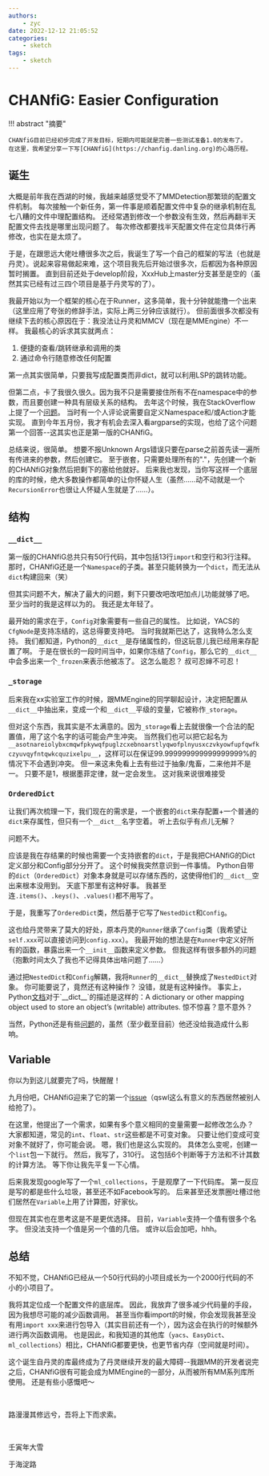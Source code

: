 ```yaml
---
authors:
    - zyc
date: 2022-12-12 21:05:52
categories:
    - sketch
tags:
    - sketch
---
```


# CHANfiG: Easier Configuration

!!! abstract "摘要"

    CHANfiG目前已经初步完成了开发目标，短期内可能就是完善一些测试准备1.0的发布了。
    在这里，我希望分享一下写[CHANfiG](https://chanfig.danling.org)的心路历程。

## 诞生

大概是前年我在西湖的时候，我越来越感觉受不了MMDetection那繁琐的配置文件机制。
每次接触一个新任务，第一件事是顺着配置文件中复杂的继承机制在乱七八糟的文件中理配置结构。
还经常遇到修改一个参数没有生效，然后再翻半天配置文件去找是哪里出现问题了。
每次修改都要找半天配置文件在定位具体行再修改，也实在是太烦了。

于是，在跟思远大佬吐槽很多次之后，我诞生了写一个自己的框架的写法（也就是丹灵）。说起来容易做起来难，这个项目我先后开始过很多次，后都因为各种原因暂时搁置。
直到目前还处于develop阶段，XxxHub上master分支甚至是空的（虽然其实已经有过三四个项目是基于丹灵写的了）。

我最开始以为一个框架的核心在于Runner，这多简单，我十分钟就能撸一个出来（这里应用了夸张的修辞手法，实际上两三分钟应该就行）。
但前面很多次都没有继续下去的核心原因在于：我没法让丹灵和MMCV（现在是MMEngine）不一样。
我最核心的诉求其实就两点：

1. 便捷的查看/跳转继承和调用的类
2. 通过命令行随意修改任何配置

第一点其实很简单，只要我写成配置类而非dict，就可以利用LSP的跳转功能。

但第二点，卡了我很久很久。因为我不只是需要接住所有不在namespace中的参数，而且要创建一种具有层级关系的结构。
去年这个时候，我在StackOverflow上提了一个[问题](https://stackoverflow.com/questions/70301683/how-to-get-nested-dict-from-argument-group)。
当时有一个人评论说需要自定义Namespace和/或Action才能实现。
直到今年五月份，我才有机会去深入看argparse的实现，也给了这个问题第一个回答--这其实也正是第一版的CHANfiG。

总结来说，很简单。
想要不报Unknown Args错误只要在parse之前首先读一遍所有传进来的参数，然后创建它。
至于嵌套，只需要处理所有的"."，先创建一个新的CHANfiG对象然后把剩下的塞给他就好。
后来我也发现，当你写这样一个底层的库的时候，绝大多数操作都简单的让你怀疑人生（虽然……动不动就是一个`RecursionError`也很让人怀疑人生就是了……）。

## 结构

### `__dict__`

第一版的CHANfiG总共只有50行代码，其中包括13行`import`和空行和3行注释。那时，CHANfiG还是一个`Namespace`的子类。甚至只能转换为一个`dict`，而无法从`dict`构建回来（笑）

但其实问题不大，解决了最大的问题，剩下只要改吧改吧加点儿功能就够了吧。
至少当时的我是这样以为的。
我还是太年轻了。

最开始的需求在于，`Config`对象需要有一些自己的属性。
比如说，YACS的`CfgNode`是支持冻结的，这总得要支持吧。
当时我就斯巴达了，这我特么怎么支持。
我们都知道，Python的`__dict__`是存储属性的，但这玩意儿我已经用来存配置了啊。
于是在很长的一段时间当中，如果你冻结了`Config`，那么它的`__dict__`中会多出来一个`_frozen`来表示他被冻了。
这怎么能忍？
叔可忍婶不可忍！

### `_storage`

后来我在xx实验室工作的时候，跟MMEngine的同学聊起设计，决定把配置从`__dict__`中抽出来，变成一个和`__dict__`平级的变量，它被称作`_storage`。

但对这个东西，我其实是不太满意的。因为`_storage`看上去就很像一个合法的配置值，用了这个名字的话可能会产生冲突。
当然我们也可以把它起名为`__asotnareiolybxcmqwfpkywqfpuglzcxebnoarstlyqwofplnyusxczvkyowfupfqwfkczyuvqyfntqwkcquzixelpu__`，这样可以在保证99.999999999999999999%的情况下不会遇到冲突。
但一来这未免看上去有些过于抽象/鬼畜，二来他并不是一。
只要不是1，根据墨菲定律，就一定会发生。
这对我来说很难接受

### `OrderedDict`

让我们再次梳理一下，我们现在的需求是，一个嵌套的`dict`来存配置+一个普通的`dict`来存属性，但只有一个`__dict__`名字空着。
听上去似乎有点儿无解？

问题不大。

应该是我在存结果的时候也需要一个支持嵌套的`dict`，于是我把CHANfiG的Dict定义部分和Config部分分开了。
这个时候我突然意识到一件事情。
Python自带的`dict`（`OrderedDict`）对象本身就是可以存储东西的，这使得他们的`__dict__`空出来根本没用到。
天底下那里有这种好事。
我甚至连`.items()`、`.keys()`、`.values()`都不用写了。

于是，我重写了`OrderedDict`类，然后基于它写了`NestedDict`和`Config`。

这也给丹灵带来了莫大的好处，原本丹灵的`Runner`继承了`Config`类（我希望让`self.xxx`可以直接访问到`config.xxx`）。
我最开始的想法是在`Runner`中定义好所有的函数，暴露出来一个`__init__`函数来定义参数。
但我这样有很多额外的问题（抱歉时间太久了我也不记得具体出啥问题了……）

通过把`NestedDict`和`Config`解耦，我将`Runner`的`__dict__`替换成了`NestedDict`对象。
你可能要说了，竟然还有这种操作？
没错，就是有这种操作。
事实上，Python[文档](https://docs.python.org/3.10/library/stdtypes.html#object.__dict__)对于`__dict__`的描述是这样的：A dictionary or other mapping object used to store an object’s (writable) attributes.
惊不惊喜？意不意外？

当然，Python还是有些[问题](https://bugs.python.org/issue1475692)的，虽然（至少截至目前）他还没给我造成什么影响。

## Variable

你以为到这儿就要完了吗，快醒醒！

九月份吧，CHANfiG迎来了它的第一个[issue](https://github.com/ZhiyuanChen/CHANfiG/issues/1)（qswl这么有意义的东西居然被别人给抢了）。

在这里，他提出了一个需求，如果有多个意义相同的变量需要一起修改怎么办？
大家都知道，常见的`int`、`float`、`str`这些都是不可变对象。
只要让他们变成可变对象不就好了，你可能会说。
嗯，我们也是这么实现的。
具体怎么变呢，创建一个`list`包一下就行。
然后，我写了，310行。
这包括6个判断等于方法和不计其数的计算方法。
等下你让我先平复一下心情。

后来我发现google写了一个`ml_collections`，于是观摩了一下代码库。
第一反应是写的都是些什么垃圾，甚至还不如Facebook写的。
后来甚至还发票圈吐槽过他们居然在`Variable`上用了计算图，好家伙。

但现在其实也在思考这是不是更优选择。
目前，`Variable`支持一个值有很多个名字。
但没法支持一个值是另一个值的几倍。
或许以后会加吧，hhh。

## 总结

不知不觉，CHANfiG已经从一个50行代码的小项目成长为一个2000行代码的不小的小项目了。

我将其定位成一个配置文件的底层库。
因此，我放弃了很多减少代码量的手段，因为我想尽可能的减少函数调用。
甚至当你看import的时候，你会发现我甚至没有用`import xxx`来进行包导入（其实目前还有一个），因为这会在执行的时候额外进行两次函数调用。
也是因此，和我知道的其他库（`yacs`、`EasyDict`、`ml_collections`）相比，CHANfiG都要更快，也更节省内存（空间就是时间）。

这个诞生自丹灵的库最终成为了丹灵继续开发的最大障碍--我跟MM的开发者说完之后，CHANfiG很有可能会成为MMEngine的一部分，从而被所有MM系列库所使用。
还是有些小感慨吧～

<br>

路漫漫其修远兮，吾将上下而求索。

<br>

壬寅年大雪

于海淀路
